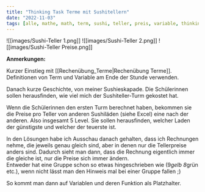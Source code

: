 ```yaml
---
title: "Thinking Task Terme mit Sushitellern"
date: "2022-11-03"
tags: [alle, mathe, math, term, sushi, teller, preis, variable, thinking, thinking_task]
---
```


![[images/Sushi-Teller 1.png]]
![[images/Sushi-Teller 2.png]]
![[images/Sushi-Teller Preise.png]]

**Anmerkungen:**

Kurzer Einstieg mit [[Rechenübung_Terme|Rechenübung Terme]]. Definitionen von Term und Variable am Ende der Stunde verwenden.

Danach kurze Geschichte, von meiner Sushieskapade. Die Schülerinnen sollen herausfinden, wie viel mich der Sushiteller-Turm gekostet hat. 

Wenn die Schülerinnen den ersten Turm berechnet haben, bekommen sie die Preise pro Teller von anderen Sushiläden (siehe Excel) eine nach der anderen. Also insgesamt 5 Level. Sie sollen herausfinden, welcher Laden der günstigste und welcher der teuerste ist.  
   
In den Lösungen habe ich Ausschau danach gehalten, dass ich Rechnungen nehme, die jeweils genau gleich sind, aber in denen nur die Tellerpreise anders sind. Dadurch sieht man dann, dass die Rechnung eigentlich immer die gleiche ist, nur die Preise sich immer ändern.  
Entweder hat eine Gruppe schon so etwas hingeschrieben wie (9*gelb 8*grün etc.), wenn nicht lässt man den Hinweis mal bei einer Gruppe fallen ;)  
  
So kommt man dann auf Variablen und deren Funktion als Platzhalter.